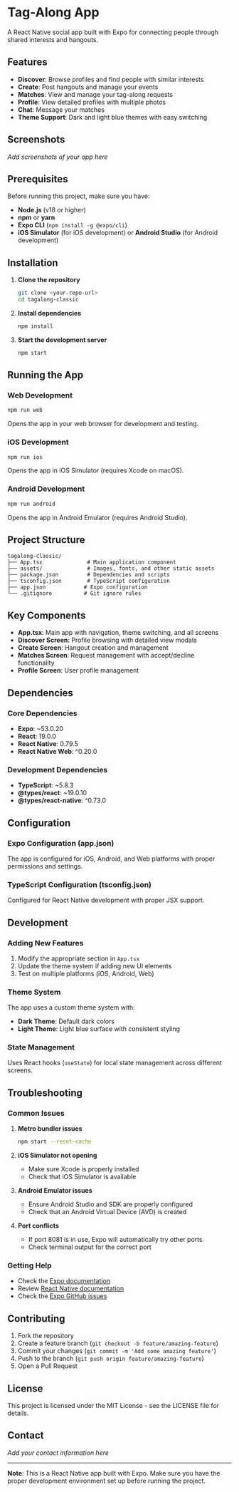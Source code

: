 # Tag-Along App

A React Native social app built with Expo for connecting people through shared interests and hangouts.

## Features

- **Discover**: Browse profiles and find people with similar interests
- **Create**: Post hangouts and manage your events
- **Matches**: View and manage your tag-along requests
- **Profile**: View detailed profiles with multiple photos
- **Chat**: Message your matches
- **Theme Support**: Dark and light blue themes with easy switching

## Screenshots

*Add screenshots of your app here*

## Prerequisites

Before running this project, make sure you have:

- **Node.js** (v18 or higher)
- **npm** or **yarn**
- **Expo CLI** (`npm install -g @expo/cli`)
- **iOS Simulator** (for iOS development) or **Android Studio** (for Android development)

## Installation

1. **Clone the repository**
   ```bash
   git clone <your-repo-url>
   cd tagalong-classic
   ```

2. **Install dependencies**
   ```bash
   npm install
   ```

3. **Start the development server**
   ```bash
   npm start
   ```

## Running the App

### Web Development
```bash
npm run web
```
Opens the app in your web browser for development and testing.

### iOS Development
```bash
npm run ios
```
Opens the app in iOS Simulator (requires Xcode on macOS).

### Android Development
```bash
npm run android
```
Opens the app in Android Emulator (requires Android Studio).

## Project Structure

```
tagalong-classic/
├── App.tsx              # Main application component
├── assets/              # Images, fonts, and other static assets
├── package.json         # Dependencies and scripts
├── tsconfig.json        # TypeScript configuration
├── app.json            # Expo configuration
└── .gitignore          # Git ignore rules
```

## Key Components

- **App.tsx**: Main app with navigation, theme switching, and all screens
- **Discover Screen**: Profile browsing with detailed view modals
- **Create Screen**: Hangout creation and management
- **Matches Screen**: Request management with accept/decline functionality
- **Profile Screen**: User profile management

## Dependencies

### Core Dependencies
- **Expo**: ~53.0.20
- **React**: 19.0.0
- **React Native**: 0.79.5
- **React Native Web**: ^0.20.0

### Development Dependencies
- **TypeScript**: ~5.8.3
- **@types/react**: ~19.0.10
- **@types/react-native**: ^0.73.0

## Configuration

### Expo Configuration (app.json)
The app is configured for iOS, Android, and Web platforms with proper permissions and settings.

### TypeScript Configuration (tsconfig.json)
Configured for React Native development with proper JSX support.

## Development

### Adding New Features
1. Modify the appropriate section in `App.tsx`
2. Update the theme system if adding new UI elements
3. Test on multiple platforms (iOS, Android, Web)

### Theme System
The app uses a custom theme system with:
- **Dark Theme**: Default dark colors
- **Light Theme**: Light blue surface with consistent styling

### State Management
Uses React hooks (`useState`) for local state management across different screens.

## Troubleshooting

### Common Issues

1. **Metro bundler issues**
   ```bash
   npm start --reset-cache
   ```

2. **iOS Simulator not opening**
   - Make sure Xcode is properly installed
   - Check that iOS Simulator is available

3. **Android Emulator issues**
   - Ensure Android Studio and SDK are properly configured
   - Check that an Android Virtual Device (AVD) is created

4. **Port conflicts**
   - If port 8081 is in use, Expo will automatically try other ports
   - Check terminal output for the correct port

### Getting Help
- Check the [Expo documentation](https://docs.expo.dev/)
- Review [React Native documentation](https://reactnative.dev/)
- Check the [Expo GitHub issues](https://github.com/expo/expo/issues)

## Contributing

1. Fork the repository
2. Create a feature branch (`git checkout -b feature/amazing-feature`)
3. Commit your changes (`git commit -m 'Add some amazing feature'`)
4. Push to the branch (`git push origin feature/amazing-feature`)
5. Open a Pull Request

## License

This project is licensed under the MIT License - see the LICENSE file for details.

## Contact

*Add your contact information here*

---

**Note**: This is a React Native app built with Expo. Make sure you have the proper development environment set up before running the project.
